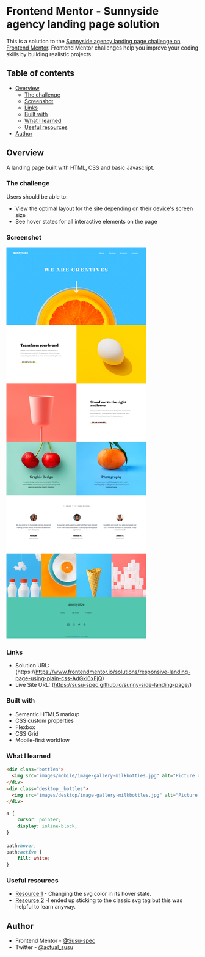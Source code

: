 # Frontend Mentor - Sunnyside agency landing page solution

This is a solution to the [Sunnyside agency landing page challenge on Frontend Mentor](https://www.frontendmentor.io/challenges/sunnyside-agency-landing-page-7yVs3B6ef). Frontend Mentor challenges help you improve your coding skills by building realistic projects.

## Table of contents

- [Overview](#overview)
  - [The challenge](#the-challenge)
  - [Screenshot](#screenshot)
  - [Links](#links)
  - [Built with](#built-with)
  - [What I learned](#what-i-learned)
  - [Useful resources](#useful-resources)
- [Author](#author)

## Overview

A landing page built with HTML, CSS and basic Javascript.

### The challenge

Users should be able to:

- View the optimal layout for the site depending on their device's screen size
- See hover states for all interactive elements on the page

### Screenshot

![Screenshot of the Project](images/sunnyside-landing-page.png)


### Links

- Solution URL: (https://https://www.frontendmentor.io/solutions/responsive-landing-page-using-plain-css-AdGki6xFjQ)
- Live Site URL: (https://susu-spec.github.io/sunny-side-landing-page/)

### Built with

- Semantic HTML5 markup
- CSS custom properties
- Flexbox
- CSS Grid
- Mobile-first workflow

### What I learned

```html
<div class="bottles">
  <img src="images/mobile/image-gallery-milkbottles.jpg" alt="Picture of bottles of milk">
</div>
<div class="desktop__bottles">
  <img src="images/desktop/image-gallery-milkbottles.jpg" alt="Picture of bottles of milk">
</div>
```

```css
a {
    cursor: pointer;
    display: inline-block;
}

path:hover,
path:active {
    fill: white;
}
```

### Useful resources
- [Resource 1](https://css-tricks.com/change-color-of-svg-on-hover/) - Changing the svg color in its hover state.
- [Resource 2](https://stackoverflow.com/questions/4476526/do-i-use-img-object-or-embed-for-svg-files) -I ended up sticking to the classic svg tag but this was helpful to learn anyway.


## Author

- Frontend Mentor - [@Susu-spec](https://www.frontendmentor.io/profile/Susu-spec)
- Twitter - [@actual_susu](https://www.twitter.com/actual_susu)
